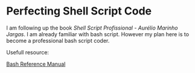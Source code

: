 # Perfecting Shell Script Code

I am following up the book *Shell Script Profissional - Aurélio Marinho Jargas*. I am already familiar with bash script. However my plan here is to become a professional bash script coder.

Usefull resource:

[Bash Reference Manual](https://www.gnu.org/savannah-checkouts/gnu/bash/manual/bash.html#Introduction)

